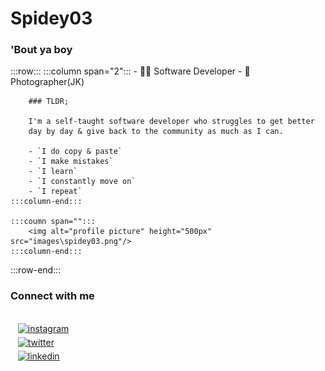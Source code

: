 # Spidey03
### 'Bout ya boy
:::row:::
    :::column span="2":::
        - :man_technologist: Software Developer
        - 📸 Photographer(JK)

        ### TLDR;

        I'm a self-taught software developer who struggles to get better
        day by day & give back to the community as much as I can.

        - `I do copy & paste`
        - `I make mistakes`
        - `I learn`
        - `I constantly move on`
        - `I repeat`
    :::column-end:::

    :::coumn span="":::
        <img alt="profile picture" height="500px" src="images\spidey03.png"/>
    :::column-end:::
:::row-end:::

### Connect with me

<div>
    &nbsp;&nbsp;
    <br/>
    &nbsp;&nbsp; <a href="http://instagram.com/navinn_ku " target="_blank">
        <img src="https://img.shields.io/badge/instagram-%2324292e.svg?&style=for-the-badge&logo=instagram&logoColor=white" alt="instagram" style="margin-bottom: 5px;"/>
    </a>
    <br/>
    &nbsp;&nbsp; <a href="https://twitter.com/iM_Nvnkumar" target="_blank">
        <img src="https://img.shields.io/badge/twitter-%2324292e.svg?&style=for-the-badge&logo=twitter&logoColor=white" alt="twitter" style="margin-bottom: 5px;"/>
    </a>
    <br/>
    &nbsp;&nbsp; <a href="https://www.linkedin.com/in/naveen0003" target="_blank">
        <img src="https://img.shields.io/badge/linkedin-%2324292e.svg?&style=for-the-badge&logo=linkedin&logoColor=white" alt="linkedin" style="margin-bottom: 5px;"/>
    </a>
    <br/>
</div>